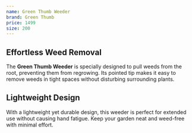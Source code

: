 ```yaml
--- 
name: Green Thumb Weeder
brand: Green Thumb
price: 1499
size: 200
---
```


## Effortless Weed Removal  

The **Green Thumb Weeder** is specially designed to pull weeds from the root, preventing them from regrowing. Its pointed tip makes it easy to remove weeds in tight spaces without disturbing surrounding plants.

## Lightweight Design  

With a lightweight yet durable design, this weeder is perfect for extended use without causing hand fatigue. Keep your garden neat and weed-free with minimal effort.
